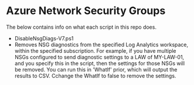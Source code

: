 # Azure Network Security Groups

The below contains info on what each script in this repo does.

- DisableNsgDiags-V7.ps1
 - Removes NSG diagnostics from the specified Log Analytics workspace, within the specified subscription. For example, if you have multiple NSGs configured to send diagnostic settings to a LAW of MY-LAW-01, and you specify this in the script, then the settings for those NSGs will be removed.
   You can run this in 'WhatIf' prior, which will output the results to CSV. Cchange the WhatIf to false to remove the settings.
